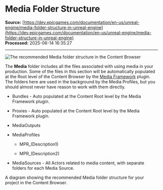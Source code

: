 # Media Folder Structure

**Source:** [https://dev.epicgames.com/documentation/en-us/unreal-engine/media-folder-structure-in-unreal-engine](https://dev.epicgames.com/documentation/en-us/unreal-engine/media-folder-structure-in-unreal-engine)  
**Processed:** 2025-06-14 16:35:27

---

![The recommended Media folder structure in the Content Browser](https://d1iv7db44yhgxn.cloudfront.net/documentation/images/c6673d10-a73e-4138-a54d-716291c1efb2/cb_media.png)

The **Media** folder includes all the files associated with using media in your production. Some of the files in this section will be automatically populated at the Root level of the Content Browser by the [Media Framework](/documentation/en-us/unreal-engine/media-framework-in-unreal-engine) plugin. The folders here are used in the background by the Media Profiles, but you should almost never have reason to work with them directly.

-   Bundles - Auto populated at the Content Root level by the Media Framework plugin.
    
-   Proxies - Auto populated at the Content Root level by the Media Framework plugin.
    
-   MediaOutputs
    
-   MediaProfiles
    
    -   MPR\_(Description1)
        
    -   MPR\_(Description2)
        
-   MediaSources - All Actors related to media content, with separate folders for each Media Source.
    

A diagram showing the recommended Media folder structure for your project in the Content Browser.